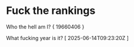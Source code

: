 # Fuck the rankings

Who the hell am I?
{ 19660406 }

What fucking year is it?
[ 2025-06-14T09:23:20Z ]
